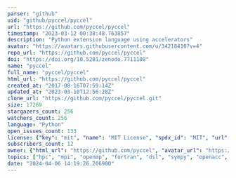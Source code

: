 ```yaml
---
parser: "github"
uid: "github/pyccel/pyccel"
url: "https://github.com/pyccel/pyccel"
timestamp: "2023-03-12 00:38:48.763857"
description: "Python extension language using accelerators"
avatar: "https://avatars.githubusercontent.com/u/34218410?v=4"
repo_url: "https://github.com/pyccel/pyccel"
doi: "https://doi.org/10.5281/zenodo.7711108"
name: "pyccel"
full_name: "pyccel/pyccel"
html_url: "https://github.com/pyccel/pyccel"
created_at: "2017-08-16T07:59:14Z"
updated_at: "2023-03-10T12:56:28Z"
clone_url: "https://github.com/pyccel/pyccel.git"
size: 17269
stargazers_count: 256
watchers_count: 256
language: "Python"
open_issues_count: 133
license: {"key": "mit", "name": "MIT License", "spdx_id": "MIT", "url": "https://api.github.com/licenses/mit", "node_id": "MDc6TGljZW5zZTEz"}
subscribers_count: 12
owner: {"html_url": "https://github.com/pyccel", "avatar_url": "https://avatars.githubusercontent.com/u/34218410?v=4", "login": "pyccel", "type": "Organization"}
topics: ["hpc", "mpi", "openmp", "fortran", "dsl", "sympy", "openacc", "python", "python3", "transpiler"]
date: "2024-04-06 14:19:26.206900"
---
```

